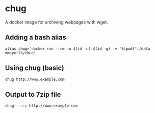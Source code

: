 # chug

A docker image for archiving webpages with wget.

## Adding a bash alias
```
alias chug='docker run --rm -u $(id -u):$(id -g) -v "$(pwd)":/data mmeyer2k/chug'
```

## Using chug (basic)
```bash
chug http://www.example.com
```

## Output to 7zip file
```bash
chug --zip http://www.example.com
```
